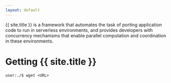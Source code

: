 ```yaml
---
layout: default
---
```

{{ site.title }} is a framework that automates the task of porting application
code to run in serverless environments, and provides developers with concurrency
mechanisms that enable parallel computation and coordination in these
environments.

# Getting {{ site.title }}
```console
user:./$ wget <URL>
```
